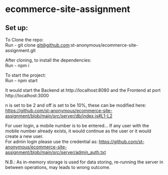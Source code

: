 # ecommerce-site-assignment

## Set up:
To Clone the repo: <br>
Run - git clone git@github.com:st-anonymous/ecommerce-site-assignment.git <br>

After cloning, to install the dependencies: <br>
Run - npm i <br>

To start the project: <br>
Run - npm start <br>

It would start the Backend at http://localhost:8080 and the Frontend at port http://localhost:3000 <br>

n is set to be 2 and off is set to be 10%, these can be modified here: https://github.com/st-anonymous/ecommerce-site-assignment/blob/main/src/server/db/index.js#L1-L2

For user login, a mobile number is to be entered... If any user with the mobile number already exists, it would continue as the user or it would create a new user. <br>
For admin login please use the credential as: https://github.com/st-anonymous/ecommerce-site-assignment/blob/main/src/server/admin_auth.txt

N.B.: As in-memory storage is used for data storing, re-running the server in between operations, may leads to wrong outcome. 
